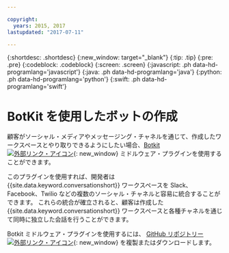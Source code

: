 ```yaml
---

copyright:
  years: 2015, 2017
lastupdated: "2017-07-11"

---
```


{:shortdesc: .shortdesc}
{:new_window: target="_blank"}
{:tip: .tip}
{:pre: .pre}
{:codeblock: .codeblock}
{:screen: .screen}
{:javascript: .ph data-hd-programlang='javascript'}
{:java: .ph data-hd-programlang='java'}
{:python: .ph data-hd-programlang='python'}
{:swift: .ph data-hd-programlang='swift'}

# BotKit を使用したボットの作成

顧客がソーシャル・メディアやメッセージング・チャネルを通じて、作成したワークスペースとやり取りできるようにしたい場合、[Botkit ![外部リンク・アイコン](../../icons/launch-glyph.svg "外部リンク・アイコン")](http://howdy.ai/botkit){: new_window} ミドルウェア・プラグインを使用することができます。

このプラグインを使用すれば、開発者は {{site.data.keyword.conversationshort}} ワークスペースを Slack、Facebook、Twilio などの複数のソーシャル・チャネルと容易に統合することができます。 これらの統合が確立されると、顧客は作成した {{site.data.keyword.conversationshort}} ワークスペースと各種チャネルを通じて同時に独立した会話を行うことができます。

Botkit ミドルウェア・プラグインを使用するには、
[GitHub リポジトリー ![外部リンク・アイコン](../../icons/launch-glyph.svg "外部リンク・アイコン")](https://github.com/watson-developer-cloud/botkit-middleware){: new_window} を複製またはダウンロードします。
